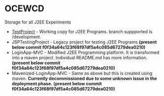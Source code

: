 # OCEWCD
Storage for all J2EE Experiments

* [TestProject](https://github.com/somnand/OCEWCD/tree/development/TestProject) - Working copy for J2EE Programs. branch suppported is /development.
* JSPTestingProject - Legacy project for testing J2EE Programs.**(present below commit f0f34a64c123f68f97df5a4c085d67279dea0210)**
* LoginApp-MVC - Modified J2EE Programming platform. It is transformed into a maven project. Individual README.md has more information.**(present below commit f0f34a64c123f68f97df5a4c085d67279dea0210)**
* Mavenized-LoginApp-MVC -  Same as above but this is created using maven. **Currently decommissioned due to some unknown issue in the deployment phase.** **(present below commit f0f34a64c123f68f97df5a4c085d67279dea0210)**
 
